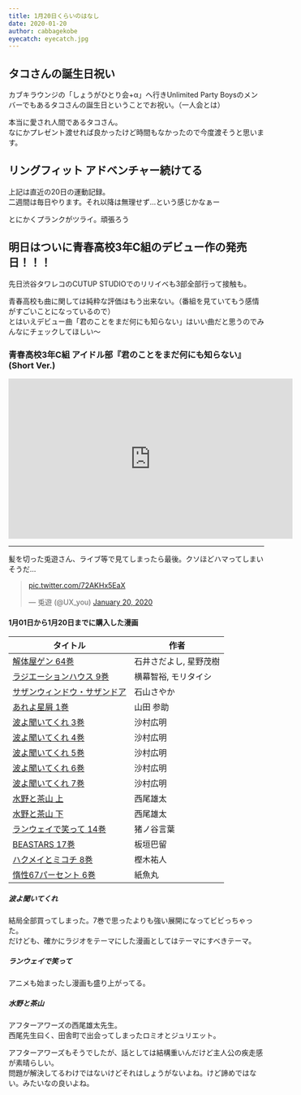 ```yaml
---
title: 1月20日くらいのはなし
date: 2020-01-20
author: cabbagekobe
eyecatch: eyecatch.jpg
---
```


## タコさんの誕生日祝い

カブキラウンジの「しょうがひとり会+α」へ行きUnlimited Party Boysのメンバーでもあるタコさんの誕生日ということでお祝い。（一人会とは）

本当に愛され人間であるタコさん。  
なにかプレゼント渡せれば良かったけど時間もなかったので今度渡そうと思います。


## リングフィット アドベンチャー続けてる

上記は直近の20日の運動記録。  
二週間は毎日やります。それ以降は無理せず…という感じかなぁー

とにかくプランクがツライ。頑張ろう


## 明日はついに青春高校3年C組のデビュー作の発売日！！！

先日渋谷タワレコのCUTUP STUDIOでのリリイベも3部全部行って接触も。

青春高校も曲に関しては純粋な評価はもう出来ない。（番組を見ていてもう感情がすごいことになっているので）  
とはいえデビュー曲「君のことをまだ何にも知らない」はいい曲だと思うのでみんなにチェックしてほしい〜

### 青春高校3年C組 アイドル部『君のことをまだ何にも知らない』(Short Ver.)

<p class="youtube"><iframe width="560" height="315" src="https://www.youtube.com/embed/xk9GDL0lKqU" frameborder="0" allow="accelerometer; autoplay; encrypted-media; gyroscope; picture-in-picture" allowfullscreen></iframe></p>

---

髪を切った兎遊さん、ライブ等で見てしまったら最後。クソほどハマってしまいそうだ…

<blockquote class="twitter-tweet"><p lang="und" dir="ltr"><a href="https://t.co/72AKHx5EaX">pic.twitter.com/72AKHx5EaX</a></p>&mdash; 兎遊 (@UX_you) <a href="https://twitter.com/UX_you/status/1219254617218830336?ref_src=twsrc%5Etfw">January 20, 2020</a></blockquote> <script async src="https://platform.twitter.com/widgets.js" charset="utf-8"></script>


#### 1月01日から1月20日までに購入した漫画

| タイトル                                                | 作者                   |
| ------------------------------------------------------- | ---------------------- |
| [解体屋ゲン 64巻](https://amzn.to/30PpW6J)              | 石井さだよし, 星野茂樹 |
| [ラジエーションハウス 9巻](https://amzn.to/30PpXYl)     | 横幕智裕, モリタイシ   |
| [サザンウィンドウ・サザンドア](https://amzn.to/30G3EnI) | 石山さやか             |
| [あれよ星屑 1巻](https://amzn.to/2GcVyt6)               | 山田 参助              |
| [波よ聞いてくれ 3巻](https://amzn.to/2G9tFCA)           | 沙村広明               |
| [波よ聞いてくれ 4巻](https://amzn.to/38rxPlm)           | 沙村広明               |
| [波よ聞いてくれ 5巻](https://amzn.to/38tW3eL)           | 沙村広明               |
| [波よ聞いてくれ 6巻](https://amzn.to/379eCo6)           | 沙村広明               |
| [波よ聞いてくれ 7巻](https://amzn.to/3apL87H)           | 沙村広明               |
| [水野と茶山 上](https://amzn.to/2Gb2nM4)                | 西尾雄太               |
| [水野と茶山 下](https://amzn.to/3arGzcR)                | 西尾雄太               |
| [ランウェイで笑って 14巻](https://amzn.to/2RBPVdp)      | 猪ノ谷言葉             |
| [BEASTARS 17巻](https://amzn.to/30CWSiq)                | 板垣巴留               |
| [ハクメイとミコチ 8巻](https://amzn.to/2TIDy1K)         | 樫木祐人               |
| [惰性67パーセント 6巻](https://amzn.to/30MsiTO)         | 紙魚丸                 |

##### 波よ聞いてくれ
結局全部買ってしまった。7巻で思ったよりも強い展開になってビビっちゃった。  
だけども、確かにラジオをテーマにした漫画としてはテーマにすべきテーマ。


##### ランウェイで笑って
アニメも始まったし漫画も盛り上がってる。


##### 水野と茶山
アフターアワーズの西尾雄太先生。  
西尾先生曰く、田舎町で出会ってしまったロミオとジュリエット。

アフターアワーズもそうでしたが、話としては結構重いんだけど主人公の疾走感が素晴らしい。  
問題が解決してるわけではないけどそれはしょうがないよね。けど諦めではない。みたいなの良いよね。


